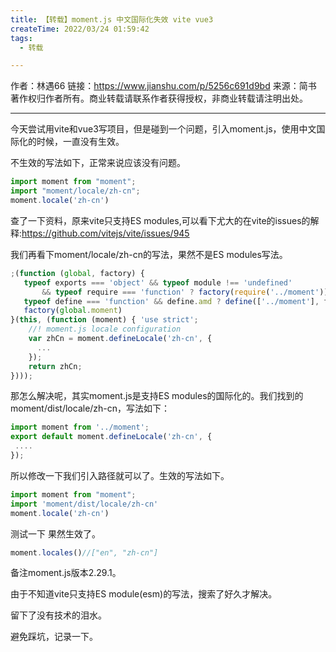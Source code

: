 ```yaml
---
title: 【转载】moment.js 中文国际化失效 vite vue3
createTime: 2022/03/24 01:59:42
tags:
  - 转载

---
```


作者：林遇66
链接：https://www.jianshu.com/p/5256c691d9bd
来源：简书
著作权归作者所有。商业转载请联系作者获得授权，非商业转载请注明出处。

---

今天尝试用vite和vue3写项目，但是碰到一个问题，引入moment.js，使用中文国际化的时候，一直没有生效。

不生效的写法如下，正常来说应该没有问题。

```javascript
import moment from "moment";
import "moment/locale/zh-cn";
moment.locale('zh-cn')
```

查了一下资料，原来vite只支持ES modules,可以看下尤大的在vite的issues的解释:https://github.com/vitejs/vite/issues/945

我们再看下moment/locale/zh-cn的写法，果然不是ES modules写法。

```javascript
;(function (global, factory) {
   typeof exports === 'object' && typeof module !== 'undefined'
       && typeof require === 'function' ? factory(require('../moment')) :
   typeof define === 'function' && define.amd ? define(['../moment'], factory) :
   factory(global.moment)
}(this, (function (moment) { 'use strict';
    //! moment.js locale configuration
    var zhCn = moment.defineLocale('zh-cn', {
      ...
    });
    return zhCn;
})));
```

那怎么解决呢，其实moment.js是支持ES modules的国际化的。我们找到的moment/dist/locale/zh-cn，写法如下：

```javascript
import moment from '../moment';
export default moment.defineLocale('zh-cn', {
 ....
});
```

所以修改一下我们引入路径就可以了。生效的写法如下。

```javascript
import moment from "moment";
import 'moment/dist/locale/zh-cn'
moment.locale('zh-cn')
```

测试一下 果然生效了。

```javascript
moment.locales()//["en", "zh-cn"]
```

备注moment.js版本2.29.1。

由于不知道vite只支持ES module(esm)的写法，搜索了好久才解决。

留下了没有技术的泪水。

避免踩坑，记录一下。

